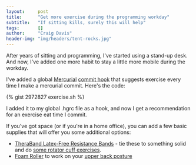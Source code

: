 ```yaml
---
layout:     post
title:      "Get more exercise during the programming workday"
subtitle:   "If sitting kills, surely this will help"
tags:       []
author:     "Craig Davis"
header-img: "img/headers/tent-rocks.jpg"
---
```


After years of sitting and programming, I've started using a stand-up desk.
And now, I've added one more habit to stay a little more mobile during the
workday.

I've added a global [Mercurial][hg] [commit hook][hook] that suggests exercise every time I make
a mercurial commit. Here's the code:

{% gist 2972827 exercise.sh %}

I added it to my global .hgrc file as a hook, and now I get a recommendation
for an exercise eat time I commit.

If you've got space (or if you're in a home office), you can add a few basic supplies that will offer you some additional options:

* [TheraBand Latex-Free Resistance Bands](http://amzn.to/1VVYeMd) - tie these to something solid and do [some rotator cuff exercises](https://www.youtube.com/watch?v=esmEnVa8Mbk).
* [Foam Roller](http://amzn.to/1OnUiBJ) to work on your [upper back posture](www.youtube.com/watch?v=Mh_YxQB2E7E)

[hg]: https://mercurial.selenic.com/
[hook]: http://hgbook.red-bean.com/read/handling-repository-events-with-hooks.html
